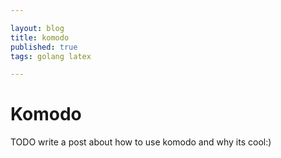 ```yaml
---

layout: blog
title: komodo
published: true
tags: golang latex

---
```


# Komodo

TODO write a post about how to use komodo and why its cool:)

